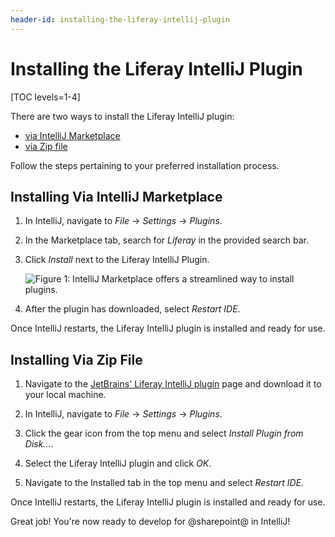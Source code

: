 ```yaml
---
header-id: installing-the-liferay-intellij-plugin
---
```


# Installing the Liferay IntelliJ Plugin

[TOC levels=1-4]

There are two ways to install the Liferay IntelliJ plugin:

- [via IntelliJ Marketplace](#installing-via-intellij-marketplace)
- [via Zip file](#installing-via-zip-file)

Follow the steps pertaining to your preferred installation process.

## Installing Via IntelliJ Marketplace

1.  In IntelliJ, navigate to *File* &rarr; *Settings* &rarr; *Plugins*.

2.  In the Marketplace tab, search for *Liferay* in the provided search bar.

3.  Click *Install* next to the Liferay IntelliJ Plugin.

    ![Figure 1: IntelliJ Marketplace offers a streamlined way to install plugins.](../../../images/intellij-marketplace-installation.png)

4.  After the plugin has downloaded, select *Restart IDE*.

Once IntelliJ restarts, the Liferay IntelliJ plugin is installed and ready for
use.

## Installing Via Zip File

1.  Navigate to the
    [JetBrains' Liferay IntelliJ plugin](https://plugins.jetbrains.com/plugin/10739-liferay-intellij-plugin)
    page and download it to your local machine.

2.  In IntelliJ, navigate to *File* &rarr; *Settings* &rarr; *Plugins*.

3.  Click the gear icon from the top menu and select *Install Plugin from
    Disk...*.

4.  Select the Liferay IntelliJ plugin and click *OK*.

5.  Navigate to the Installed tab in the top menu and select *Restart IDE*.

Once IntelliJ restarts, the Liferay IntelliJ plugin is installed and ready for
use.

Great job! You're now ready to develop for @sharepoint@ in IntelliJ!
